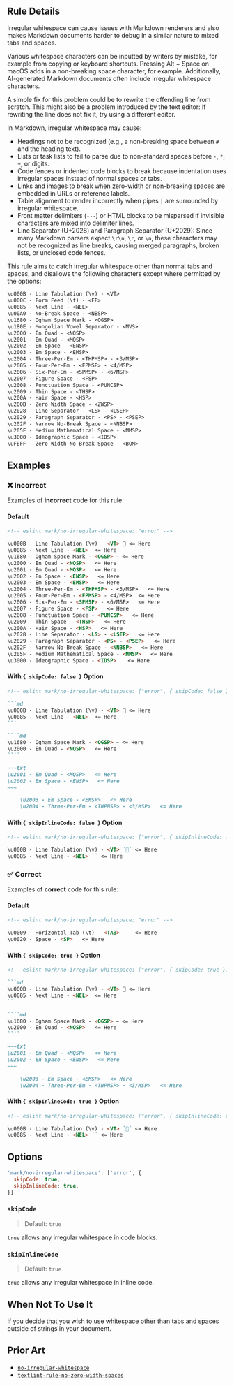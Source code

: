 <!-- markdownlint-disable-next-line no-inline-html first-line-h1 -->
<header v-html="$frontmatter.rule"></header>

## Rule Details

Irregular whitespace can cause issues with Markdown renderers and also makes Markdown documents harder to debug in a similar nature to mixed tabs and spaces.

Various whitespace characters can be inputted by writers by mistake, for example from copying or keyboard shortcuts. Pressing Alt + Space on macOS adds in a non-breaking space character, for example. Additionally, AI-generated Markdown documents often include irregular whitespace characters.

A simple fix for this problem could be to rewrite the offending line from scratch. This might also be a problem introduced by the text editor: if rewriting the line does not fix it, try using a different editor.

In Markdown, irregular whitespace may cause:

- Headings not to be recognized (e.g., a non-breaking space between `#` and the heading text).
- Lists or task lists to fail to parse due to non-standard spaces before `-`, `*`, `+`, or digits.
- Code fences or indented code blocks to break because indentation uses irregular spaces instead of normal spaces or tabs.
- Links and images to break when zero-width or non-breaking spaces are embedded in URLs or reference labels.
- Table alignment to render incorrectly when pipes `|` are surrounded by irregular whitespace.
- Front matter delimiters (`---`) or HTML blocks to be misparsed if invisible characters are mixed into delimiter lines.
- Line Separator (U+2028) and Paragraph Separator (U+2029): Since many Markdown parsers expect `\r\n`, `\r`, or `\n`, these characters may not be recognized as line breaks, causing merged paragraphs, broken lists, or unclosed code fences.

This rule aims to catch irregular whitespace other than normal tabs and spaces, and disallows the following characters except where permitted by the options:

```txt
\u000B - Line Tabulation (\v) - <VT>
\u000C - Form Feed (\f) - <FF>
\u0085 - Next Line - <NEL>
\u00A0 - No-Break Space - <NBSP>
\u1680 - Ogham Space Mark - <OGSP>
\u180E - Mongolian Vowel Separator - <MVS>
\u2000 - En Quad - <NQSP>
\u2001 - Em Quad - <MQSP>
\u2002 - En Space - <ENSP>
\u2003 - Em Space - <EMSP>
\u2004 - Three-Per-Em - <THPMSP> - <3/MSP>
\u2005 - Four-Per-Em - <FPMSP> - <4/MSP>
\u2006 - Six-Per-Em - <SPMSP> - <6/MSP>
\u2007 - Figure Space - <FSP>
\u2008 - Punctuation Space - <PUNCSP>
\u2009 - Thin Space - <THSP>
\u200A - Hair Space - <HSP>
\u200B - Zero Width Space - <ZWSP>
\u2028 - Line Separator - <LS> - <LSEP>
\u2029 - Paragraph Separator - <PS> - <PSEP>
\u202F - Narrow No-Break Space - <NNBSP>
\u205F - Medium Mathematical Space - <MMSP>
\u3000 - Ideographic Space - <IDSP>
\uFEFF - Zero Width No-Break Space - <BOM>
```

## Examples

### :x: Incorrect

Examples of **incorrect** code for this rule:

#### Default

```md eslint-check
<!-- eslint mark/no-irregular-whitespace: "error" -->

\u000B - Line Tabulation (\v) - <VT>  <= Here
\u0085 - Next Line - <NEL>  <= Here
\u1680 - Ogham Space Mark - <OGSP>   <= Here
\u2000 - En Quad - <NQSP>   <= Here
\u2001 - Em Quad - <MQSP>   <= Here
\u2002 - En Space - <ENSP>   <= Here
\u2003 - Em Space - <EMSP>   <= Here
\u2004 - Three-Per-Em - <THPMSP> - <3/MSP>   <= Here
\u2005 - Four-Per-Em - <FPMSP> - <4/MSP>  <= Here
\u2006 - Six-Per-Em - <SPMSP> - <6/MSP>   <= Here
\u2007 - Figure Space - <FSP>   <= Here
\u2008 - Punctuation Space - <PUNCSP>   <= Here
\u2009 - Thin Space - <THSP>   <= Here
\u200A - Hair Space - <HSP>   <= Here
\u2028 - Line Separator - <LS> - <LSEP>   <= Here
\u2029 - Paragraph Separator - <PS> - <PSEP>   <= Here
\u202F - Narrow No-Break Space - <NNBSP>   <= Here
\u205F - Medium Mathematical Space - <MMSP>   <= Here
\u3000 - Ideographic Space - <IDSP> 　 <= Here
```

#### With `{ skipCode: false }` Option

`````md eslint-check
<!-- eslint mark/no-irregular-whitespace: ["error", { skipCode: false }] -->

```md
\u000B - Line Tabulation (\v) - <VT>  <= Here
\u0085 - Next Line - <NEL>  <= Here
```

````md
\u1680 - Ogham Space Mark - <OGSP>   <= Here
\u2000 - En Quad - <NQSP>   <= Here
````

~~~txt
\u2001 - Em Quad - <MQSP>   <= Here
\u2002 - En Space - <ENSP>   <= Here
~~~

    \u2003 - Em Space - <EMSP>   <= Here
    \u2004 - Three-Per-Em - <THPMSP> - <3/MSP>   <= Here
`````

#### With `{ skipInlineCode: false }` Option

```md eslint-check
<!-- eslint mark/no-irregular-whitespace: ["error", { skipInlineCode: false }] -->

\u000B - Line Tabulation (\v) - <VT> `` <= Here
\u0085 - Next Line - <NEL> `` <= Here
```

### :white_check_mark: Correct

Examples of **correct** code for this rule:

#### Default

<!-- markdownlint-disable no-hard-tabs -->

```md eslint-check
<!-- eslint mark/no-irregular-whitespace: "error" -->

\u0009 - Horizontal Tab (\t) - <TAB> 	 <= Here
\u0020 - Space - <SP>   <= Here
```

<!-- markdownlint-enable no-hard-tabs -->

#### With `{ skipCode: true }` Option

`````md eslint-check
<!-- eslint mark/no-irregular-whitespace: ["error", { skipCode: true }] -->

```md
\u000B - Line Tabulation (\v) - <VT>  <= Here
\u0085 - Next Line - <NEL>  <= Here
```

````md
\u1680 - Ogham Space Mark - <OGSP>   <= Here
\u2000 - En Quad - <NQSP>   <= Here
````

~~~txt
\u2001 - Em Quad - <MQSP>   <= Here
\u2002 - En Space - <ENSP>   <= Here
~~~

    \u2003 - Em Space - <EMSP>   <= Here
    \u2004 - Three-Per-Em - <THPMSP> - <3/MSP>   <= Here
`````

#### With `{ skipInlineCode: true }` Option

```md eslint-check
<!-- eslint mark/no-irregular-whitespace: ["error", { skipInlineCode: true }] -->

\u000B - Line Tabulation (\v) - <VT> `` <= Here
\u0085 - Next Line - <NEL> `` <= Here
```

## Options

```js
'mark/no-irregular-whitespace': ['error', {
  skipCode: true,
  skipInlineCode: true,
}]
```

### `skipCode`

> Default: `true`

`true` allows any irregular whitespace in code blocks.

### `skipInlineCode`

> Default: `true`

`true` allows any irregular whitespace in inline code.

## When Not To Use It

If you decide that you wish to use whitespace other than tabs and spaces outside of strings in your document.

## Prior Art

- [`no-irregular-whitespace`](https://eslint.org/docs/latest/rules/no-irregular-whitespace)
- [`textlint-rule-no-zero-width-spaces`](https://github.com/textlint-rule/textlint-rule-no-zero-width-spaces)
